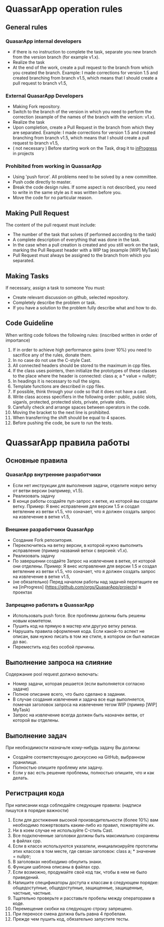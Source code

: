 # QuassarApp operation rules
## General rules
### QuasarApp internal developers
* if there is no instruction to complete the task, separate you new branch from the version branch (for example v1.x).
* Realize the task
* At the end of the work, create a pull request to the branch from which you created the branch.
Example:
I made corrections for version 1.5 and created branching from branch v1.5, which means that I should create a pull request to branch v1.5,

### External QuasarApp Developers
* Making Fork repository.
* Switch to the branch of the version in which you need to perform the correction (example of the names of the branch with the version: v1.x).
* Realize the task
* Upon completion, create a Pull Request in the branch from which they are separated.
   Example:
   I made corrections for version 1.5 and created branching from branch v1.5, which means that I should create a pull request to branch v1.5,
* ( not necessary ) Before starting work on the Task, drag it to [inProgress](https://github.com/orgs/QuasarApp/projects) in projects

### Prohibited from working in QuassarApp

* Using 'push force'. All problems need to be solved by a new committee.
* Push code directly to master.
* Break the code design rules. If some aspect is not described, you need to write in the same style as it was written before you.
* Move the code for no particular reason.


## Making Pull Request

The content of the pull request must include:
* The number of the task that solves (if performed according to the task)
* A complete description of everything that was done in the task.
* In the case when a pull creation is created and you still work on the task, marking the Pull Request header with a WIP tag (example [WIP] MyTask)
* Pull Request must always be assigned to the branch from which you separated.

## Making Tasks
If necessary, assign a task to someone
You must:
* Create relevant discussion on github, selected repository.
* Completely describe the problem or task.
* If you have a solution to the problem fully describe what and how to do.

## Code Guideline

When writing code follows the following rules: (inscribed written in order of importance)
1. If in order to achieve high performance gains (over 10%) you need to sacrifice any of the rules, donate them.
2. In no case do not use the C-style Cast.
3. All connected headers should be stored to the maximum in cpp files.
4. If the class uses pointers, then initialize the prototypes of these classes to the place where the header is connected: class a; a * value = nullptr;
5. In headings it is necessary to null the signs.
6. Template functions are described in cpp files.
7. If possible, think through your code so that it does not have a cast.
8. Write class access specifiers in the following order: public, public slots, siganls, protected, protected slots, private, private slots. 
9. Carefully check and arrange spaces between operators in the code.
10. Moving the bracket to the next line is prohibited.
11. When transferring the shift should be equal to 4 spaces.
12. Before pushing the code, be sure to run the tests.

# QuassarApp правила работы
## Основные правила
### QuasarApp внутренние разработчики
* Если нет инструкции для выполнения задачи, отделите новую ветку от ветви версии (например, v1.5).
* Реализовать задачу
* В конце работы создайте пул-запрос к ветке, из которой вы создали ветку.
Пример:
Я внес исправления для версии 1.5 и создал ветвление из ветви v1.5, что означает, что я должен создать запрос на извлечение в ветке v1.5,

### Внешние разработчики QuasarApp
* Создание Fork репозитория.
* Переключитесь на ветку версии, в которой нужно выполнить исправление (пример названий ветки с версией: v1.x).
* Реализовать задачу
* По завершении создайте Запрос на извлечение в ветке, от которой они отделены.
   Пример:
   Я внес исправления для версии 1.5 и создал ветвление из ветви v1.5, что означает, что я должен создать запрос на извлечение в ветке v1.5,
* (не обязательно) Перед началом работы над задачей перетащите ее на [inProgress] (https://github.com/orgs/QuasarApp/projects) в проектах

### Запрещено работать в QuassarApp

* Использовать push force. Все проблемы должны быть решены новым комитетом.
* Пушить код на прямую в мастер или другую ветку релиза.
* Нарушать правила оформления кода. Если какой-то аспект не описан, вам нужно писать в том же стиле, в котором он был написан до вас.
* Переместить код без особой причины.


## Выполнение запроса на слияние

Содержание pool request должно включать:
* Номер задачи, которая решается (если выполняется согласно задаче)
* Полное описание всего, что было сделано в задании.
* В случае создания извлечения и задача все еще выполняется, помечая заголовок запроса на извлечение тегом WIP (пример [WIP] MyTask)
* Запрос на извлечение всегда должен быть назначен ветви, от которой вы отделены.

## Выполнение задач
При необходимости назначьте кому-нибудь задачу
Вы должны:
* Создайте соответствующую дискуссию на GitHub, выбранном хранилище.
* Полностью опишите проблему или задачу.
* Если у вас есть решение проблемы, полностью опишите, что и как делать.

## Регистрация кода

При написании кода соблюдайте следующие правила: (надписи пишутся в порядке важности)
1. Если для достижения высокой производительности (более 10%) вам необходимо пожертвовать каким-либо из правил, пожертвуйте их.
2. Ни в коем случае не используйте C-стиль Cast.
3. Все подключенные заголовки должны быть максимально сохранены в файлах cpp.
4. Если в классе используются указатели, инициализируйте прототипы этих классов в том месте, где связан заголовок: class a; * значение = nullptr;
5. В заголовках необходимо обнулить знаки.
6. Функции шаблона описаны в файлах cpp.
7. Если возможно, продумайте свой код так, чтобы в нем не было приведений.
8. Напишите спецификаторы доступа к классам в следующем порядке: общедоступные, общедоступные, защищенные, защищенные, частные, частные.
9. Тщательно проверьте и расставьте пробелы между операторами в коде.
10. Перемещение скобки на следующую строку запрещено.
11. При переносе смена должна быть равна 4 пробелам.
12. Прежде чем пушить код, обязательно запустите тесты.
